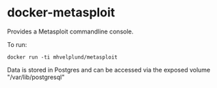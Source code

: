 # docker-metasploit

Provides a Metasploit commandline console.

To run:

    docker run -ti mhvelplund/metasploit

Data is stored in Postgres and can be accessed via the exposed volume "/var/lib/postgresql"
